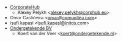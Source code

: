 - [CorporateHub](https://corporatehub.eu/)
  - Alexey Pelykh \<<alexey.pelykh@corphub.eu>\>
- Omar Castiñeira \<<omar@comunitea.com>\>
- isufi kapasi \<<isufi.kapasi@initos.com>\>
- [Ondergetekende BV](https://ondergetekende.nl)
  - Koert van der Veer \<<koert@ondergetekende.nl>\>